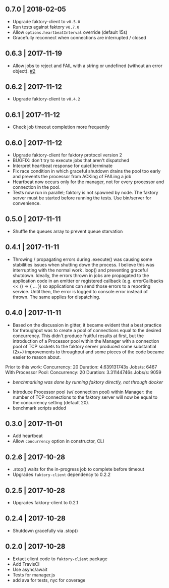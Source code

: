 0.7.0 | 2018-02-05
---

 * Upgrade faktory-client to `v0.5.0`
 * Run tests against faktory `v0.7.0`
 * Allow `options.heartbeatInterval` override (default 15s)
 * Gracefully reconnect when connections are interrupted / closed

0.6.3 | 2017-11-19
---

 * Allow jobs to reject and FAIL with a string or undefined (without an error object). [#2](https://github.com/jbielick/faktory_worker_node/issues/2)

0.6.2 | 2017-11-12
---

 * Upgrade faktory-client to `v0.4.2`

0.6.1 | 2017-11-12
---

 * Check job timeout completion more frequently

0.6.0 | 2017-11-12
---

 * Upgrade faktory-client for faktory protocol version 2
 * BUGFIX: don't try to execute jobs that aren't dispatched
 * Interpret heartbeat response for quiet|terminate
 * Fix race condition in which graceful shutdown drains the pool too early and prevents the processor from ACKing of FAILing a job
 * Heartbeat now occurs only for the manager, not for every processor and connection in the pool.
 * Tests now run in parallel; faktory is not spawned by node. The faktory server must be started before running the tests. Use bin/server for convenience.

0.5.0 | 2017-11-11
---

 * Shuffle the queues array to prevent queue starvation

0.4.1 | 2017-11-11
---

 * Throwing / propagating errors during .execute() was causing some stabilities issues when shutting down the process. I believe this was interrupting with the normal work .loop() and preventing graceful shutdown. Ideally, the errors thrown in jobs are propagated to the application code in an emitter or registered callback (e.g. errorCallbacks << () => { ... }) so applications can send those errors to a reporting service. Until then, the error is logged to console.error instead of thrown. The same applies for dispatching.

0.4.0 | 2017-11-11
---

 * Based on the discussion in gitter, it became evident that a best practice for throughput was to create a pool of connections equal to the desired concurrency. This didn't produce fruitful results at first, but the introduction of a Processor pool within the Manager with a connection pool of TCP sockets to the faktory server produced some substantial (2x+) improvements to throughput and some pieces of the code became easier to reason about.

 Prior to this work:
    Concurrency: 20
    Duration: 4.639131743s
    Jobs/s: 6467
 With Processor Pool:
    Concurrency: 20
    Duration: 3.31144746s
    Jobs/s: 9059

 - *benchmarking was done by running faktory directly, not through docker*

 * Introduce Processor pool (w/ connection pool) within Manager: the number of TCP connections to the faktory server will now be equal to the concurrency setting (default 20).
 * benchmark scripts added

0.3.0 | 2017-11-01
---

 * Add heartbeat
 * Allow `concurrency` option in constructor, CLI


0.2.6 | 2017-10-28
---

 * .stop() waits for the in-progress job to complete before timeout
 * Upgrades `faktory-client` dependency to 0.2.2

0.2.5 | 2017-10-28
---

 * Upgrades faktory-client to 0.2.1

0.2.4 | 2017-10-28
---

 * Shutdown gracefully via .stop()

0.2.0 | 2017-10-28
---

 * Extact client code to `faktory-client` package
 * Add TravisCI
 * Use async/await
 * Tests for manager.js
 * add ava for tests, nyc for coverage

